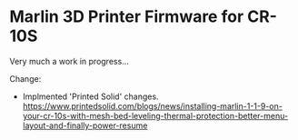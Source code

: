 # Marlin 3D Printer Firmware for CR-10S

Very much a work in progress...

Change:

- Implmented 'Printed Solid' changes. https://www.printedsolid.com/blogs/news/installing-marlin-1-1-9-on-your-cr-10s-with-mesh-bed-leveling-thermal-protection-better-menu-layout-and-finally-power-resume
